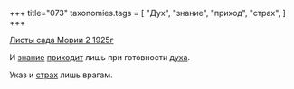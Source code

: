 +++
title="073"
taxonomies.tags = [
 "Дух",
 "знание",
 "приход",
 "страх",
]
+++

[Листы сада Мории 2 1925г](/agni/1925)

И [знание](/tags/знание) [приходит](/tags/приход) лишь при готовности [духа](/tags/Дух).   

Указ и [страх](/tags/страх) лишь врагам.   

